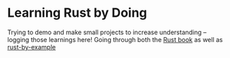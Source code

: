 # Learning Rust by Doing
Trying to demo and make small projects to increase understanding – logging those learnings here! 
Going through both the [Rust book](https://doc.rust-lang.org/book/) as well as [rust-by-example](https://doc.rust-lang.org/rust-by-example/index.html)
